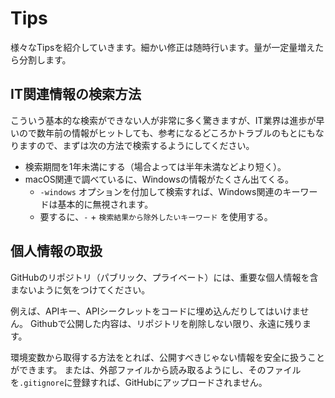 # Tips

様々なTipsを紹介していきます。細かい修正は随時行います。量が一定量増えたら分割します。

## IT関連情報の検索方法

こういう基本的な検索ができない人が非常に多く驚きますが、IT業界は進歩が早いので数年前の情報がヒットしても、参考になるどころかトラブルのもとにもなりますので、まずは次の方法で検索するようにしてください。

- 検索期間を1年未満にする（場合よっては半年未満などより短く）。
- macOS関連で調べているに、Windowsの情報がたくさん出てくる。
    - `-windows` オプションを付加して検索すれば、Windows関連のキーワードは基本的に無視されます。
    - 要するに、`-` + `検索結果から除外したいキーワード` を使用する。

## 個人情報の取扱

GitHubのリポジトリ（パブリック、プライベート）には、重要な個人情報を含まないように気をつけてください。

例えば、APIキー、APIシークレットをコードに埋め込んだりしてはいけません。
Githubで公開した内容は、リポジトリを削除しない限り、永遠に残ります。

環境変数から取得する方法をとれば、公開すべきじゃない情報を安全に扱うことができます。
または、外部ファイルから読み取るようにし、そのファイルを`.gitignore`に登録すれば、GitHubにアップロードされません。
